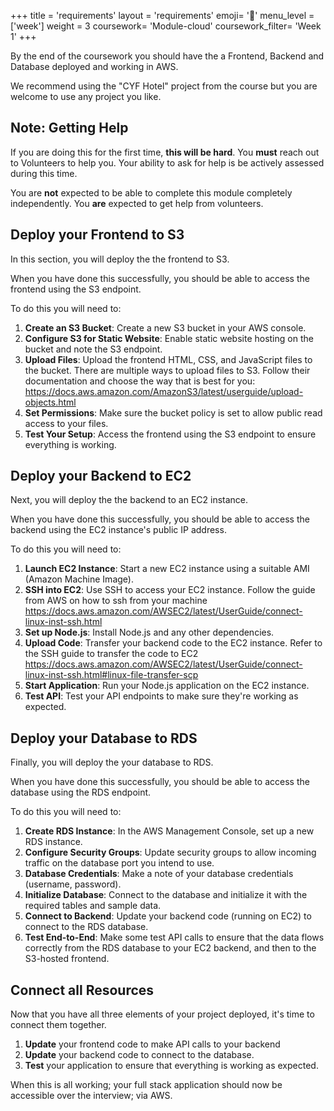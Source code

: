 +++
title = 'requirements'
layout = 'requirements'
emoji= '📝'
menu_level = ['week']
weight = 3
coursework= 'Module-cloud'
coursework_filter= 'Week 1'
+++

By the end of the coursework you should have the a Frontend, Backend and Database deployed and working in AWS.

We recommend using the "CYF Hotel" project from the course but you are welcome to use any project you like.

## Note: Getting Help

If you are doing this for the first time, **this will be hard**. You **must** reach out to Volunteers to help you. Your ability to ask for help is be actively assessed during this time.

You are **not** expected to be able to complete this module completely independently. You **are** expected to get help from volunteers.

## Deploy your Frontend to S3

In this section, you will deploy the the frontend to S3.

When you have done this successfully, you should be able to access the frontend using the S3 endpoint.

To do this you will need to:

1. **Create an S3 Bucket**: Create a new S3 bucket in your AWS console.
2. **Configure S3 for Static Website**: Enable static website hosting on the bucket and note the S3 endpoint.
3. **Upload Files**: Upload the frontend HTML, CSS, and JavaScript files to the bucket. There are multiple ways to upload files to S3. Follow their documentation and choose the way that is best for you: <https://docs.aws.amazon.com/AmazonS3/latest/userguide/upload-objects.html>
4. **Set Permissions**: Make sure the bucket policy is set to allow public read access to your files.
5. **Test Your Setup**: Access the frontend using the S3 endpoint to ensure everything is working.

## Deploy your Backend to EC2

Next, you will deploy the the backend to an EC2 instance.

When you have done this successfully, you should be able to access the backend using the EC2 instance's public IP address.

To do this you will need to:

1. **Launch EC2 Instance**: Start a new EC2 instance using a suitable AMI (Amazon Machine Image).
2. **SSH into EC2**: Use SSH to access your EC2 instance. Follow the guide from AWS on how to ssh from your machine <https://docs.aws.amazon.com/AWSEC2/latest/UserGuide/connect-linux-inst-ssh.html>
3. **Set up Node.js**: Install Node.js and any other dependencies.
4. **Upload Code**: Transfer your backend code to the EC2 instance. Refer to the SSH guide to transfer the code to EC2 <https://docs.aws.amazon.com/AWSEC2/latest/UserGuide/connect-linux-inst-ssh.html#linux-file-transfer-scp>
5. **Start Application**: Run your Node.js application on the EC2 instance.
6. **Test API**: Test your API endpoints to make sure they're working as expected.

## Deploy your Database to RDS

Finally, you will deploy the your database to RDS.

When you have done this successfully, you should be able to access the database using the RDS endpoint.

To do this you will need to:

1. **Create RDS Instance**: In the AWS Management Console, set up a new RDS instance.
1. **Configure Security Groups**: Update security groups to allow incoming traffic on the database port you intend to use.
1. **Database Credentials**: Make a note of your database credentials (username, password).
1. **Initialize Database**: Connect to the database and initialize it with the required tables and sample data.
1. **Connect to Backend**: Update your backend code (running on EC2) to connect to the RDS database.
1. **Test End-to-End**: Make some test API calls to ensure that the data flows correctly from the RDS database to your EC2 backend, and then to the S3-hosted frontend.

## Connect all Resources

Now that you have all three elements of your project deployed, it's time to connect them together.

1. **Update** your frontend code to make API calls to your backend
2. **Update** your backend code to connect to the database.
3. **Test** your application to ensure that everything is working as expected.

When this is all working; your full stack application should now be accessible over the interview; via AWS.
